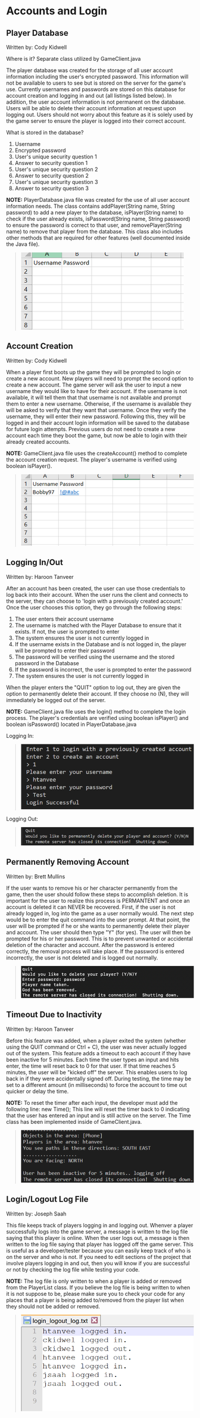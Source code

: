 # Accounts and Login

## Player Database
Written by: Cody Kidwell

Where is it? Separate class utilized by GameClient.java

The player database was created for the storage of all user account information including the user's encrypted password. This information will not be available to users to see but is stored on the server for the game's use. Currently usernames and passwords are stored on this database for account creation and logging in and out (all listings listed below). In addition, the user account information is not permanent on the database. Users will be able to delete their account information at request upon logging out. Users should not worry about this feature as it is solely used by the game server to ensure the player is logged into their correct account.

What is stored in the database?
1) Username
2) Encrypted password
3) User's unique security question 1
4) Answer to security question 1
5) User's unique security question 2
6) Answer to security question 2
7) User's unique security question 3
8) Answer to security question 3

**NOTE:** PlayerDatabase.java file was created for the use of all user account information needs. The class contains addPlayer(String name, String password) to add a new player to the database, isPlayer(String name) to check if the user already exists, isPassword(String name, String password) to ensure the password is correct to that user, and removePlayer(String name) to remove that player from the database. This class also includes other methods that are required for other features (well documented inside the Java file).
> ![UserDatabase](../images/userdatabase.png)

## Account Creation
Written by: Cody Kidwell

When a player first boots up the game they will be prompted to login or create a new account. New players will need to prompt the second option to create a new account. The game server will ask the user to input a new username they would like to have for their account. If the username is not available, it will tell them that that username is not available and prompt them to enter a new username. Otherwise, if the username is available they will be asked to verify that they want that username. Once they verify the username, they will enter their new password. Following this, they will be logged in and their account login information will be saved to the database for future login attempts. Previous users do not need to create a new account each time they boot the game, but now be able to login with their already created accounts.

**NOTE:** GameClient.java file uses the createAccount() method to complete the account creation request. The player's username is verified using boolean isPlayer().

> ![AccountCreation](../images/accountcreation.png)

## Logging In/Out
Written by: Haroon Tanveer

After an account has been created, the user can use those credentials to log back into their account. 
When the user runs the client and connects to the server, they can choose to 'login with a previously created account.' Once the user chooses this option, they go through the following steps:          
1. The user enters their account username
2. The username is matched with the Player Database to ensure that it exists. If not, the user is prompted to enter
3. The system ensures the user is not currently logged in 
4. If the username exists in the Database and is not logged in, the player will be prompted to enter their password
5. The password will be verified using the username and the stored password in the Database
6. If the password is incorrect, the user is prompted to enter the password
7. The system ensures the user is not currently logged in 

When the player enters the "QUIT" option to log out, they are given the option to permanently delete their account. If they choose no (N), they will immediately be logged out of the server.

**NOTE:** GameClient.java file uses the login() method to complete the login process. The player's credentials are verified using boolean isPlayer() and boolean isPassword() located in PlayerDatabase.java


Logging In:

> ![loginProcess](../images/login.png)


Logging Out:

> ![logoutProcess](../images/logout.png)







## Permanently Removing Account
Written by: Brett Mullins

If the user wants to remove his or her character permanently from the game, then the user should follow these steps to accomplish deletion. It is important for the user to realize this process is PERMANTENT and once an account is deleted it can NEVER be recovered. First, if the user is not already logged in, log into the game as a user normally would. The next step would be to enter the quit command into the user prompt. At that point, the user will be prompted if he or she wants to permanently delete their player and account. The user should then type "Y" (for yes). The user will then be prompted for his or her password. This is to prevent unwanted or accidental deletion of the character and account. After the password is entered correctly, the removal process will take place. If the password is entered incorrectly, the user is not deleted and is logged out normally.

> ![removePlayer](../images/removePlayer.png)



## Timeout Due to Inactivity
Written by: Haroon Tanveer

Before this feature was added, when a player exited the system (whether using the QUIT command or Ctrl + C), the user was never actually logged out of the system. This feature adds a timeout to each account if they have been inactive for 5 minutes. Each time the user types an input and hits enter, the time will reset back to 0 for that user. If that time reaches 5 minutes, the user will be "kicked off" the server. This enables users to log back in if they were accidentally signed off. During testing, the time may be set to a different amount (in milliseconds) to force the account to time out quicker or delay the time.

**NOTE:** To reset the timer after each input, the developer must add the following line:
new Time();
This line will reset the timer back to 0 indicating that the user has entered an input
and is still active on the server. The Time class has been implemented inside of
GameClient.java.


> ![timeOutFunction](../images/timeout.png)







## Login/Logout Log File
Written by: Joseph Saah

This file keeps track of players logging in and logging out. Whenver a
player successfully logs into the game server, a message is written to the log
file saying that this player is online. When the user logs out, a message is then
written to the log file saying that player has logged off the game server. This is
useful as a developer/tester because you can easily keep track of who is on the
server and who is not. If you need to edit sections of the project that involve
players logging in and out, then you will know if you are successful or not by
checking the log file while testing your code.

**NOTE:** The log file is only written to when a player is added or removed from
the PlayerList class. If you believe the log file is being written to when it is
not suppose to be, please make sure you to check your code for any places that 
a player is being added to/removed from the player list when they should not be
added or removed.


> ![debugLog](../images/login_logout_log.PNG)
